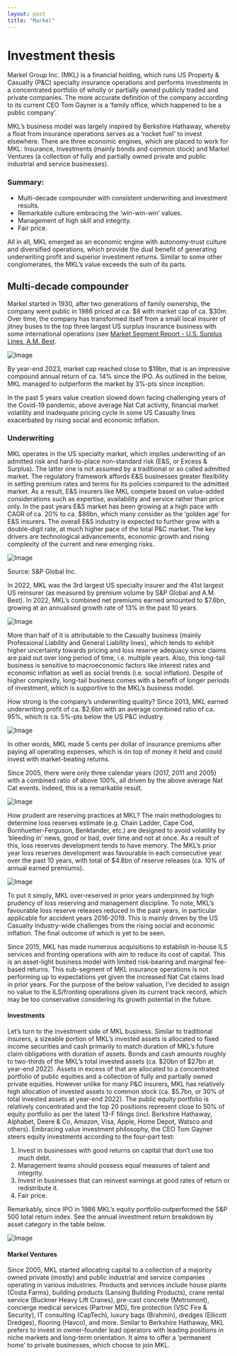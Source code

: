 ```yaml
---
layout: post
title: "Markel"
---
```


# Investment thesis
Markel Group Inc. (MKL) is a financial holding, which runs US Property & Casualty (P&C) specialty insurance operations and performs investments in a concentrated portfolio of wholly or partially owned publicly traded and private companies. The more accurate definition of the company according to its current CEO Tom Gayner is a ‘family office, which happened to be a public company’.

MKL’s business model was largely inspired by Berkshire Hathaway, whereby a float from insurance operations serves as a ‘rocket fuel’ to invest elsewhere. There are three economic engines, which are placed to work for MKL: Insurance, Investments (mainly bonds and common stock) and Markel Ventures (a collection of fully and partially owned private and public industrial and service businesses). 

### Summary:
  - Multi-decade compounder with consistent underwriting and investment results.
  - Remarkable culture embracing the ‘win-win-win’ values.
  - Management of high skill and integrity.
  - Fair price.

All in all, MKL emerged as an economic engine with autonomy-trust culture and diversified operations, which provide the dual benefit of generating underwriting profit and superior investment returns. Similar to some other conglomerates, the MKL’s value exceeds the sum of its parts.

## Multi-decade compounder
Markel started in 1930, after two generations of family ownership, the company went public in 1986 priced at ca. $8 with market cap of ca. $30m. Over time, the company has transformed itself from a small local insurer of jitney buses to the top three largest US surplus insurance business with some international operations (see [Market Segment Report - U.S. Surplus Lines, A.M. Best](https://www3.ambest.com/ambv/sales/bwpurchase.aspx?record_code=330137&AltSrc=22).

![Image](/assets/img/941237cc-7319-413d-aa14-c7e5a29f36bf_977x638.png)

By year-end 2023, market cap reached close to $19bn, that is an impressive compound annual return of ca. 14% since the IPO. As outlined in the below, MKL managed to outperform the market by 3%-pts since inception.

In the past 5 years value creation slowed down facing challenging years of the Covid-19 pandemic, above average Nat Cat activity, financial market volatility and inadequate pricing cycle in some US Casualty lines exacerbated by rising social and economic inflation.

### Underwriting

MKL operates in the US specialty market, which implies underwriting of an admitted risk and hard-to-place non-standard risk (E&S, or Excess & Surplus). The latter one is not assumed by a traditional or so called admitted market. The regulatory framework affords E&S businesses greater flexibility in setting premium rates and terms for its policies compared to the admitted market. As a result, E&S insurers like MKL compete based on value-added considerations such as expertise, availability and service rather than price only. In the past years E&S market has been growing at a high pace with CAGR of ca. 20% to ca. $86bn, which many consider as the ‘golden age’ for E&S insurers. The overall E&S industry is expected to further grow with a double-digit rate, at much higher pace of the total P&C market. The key drivers are technological advancements, economic growth and rising complexity of the current and new emerging risks.

![Image](/assets/img/0b5d7ed6-da16-4bf9-baea-b49fc896157e_976x638.png)

Source: S&P Global Inc.

In 2022, MKL was the 3rd largest US specialty insurer and the 41st largest US reinsurer (as measured by premium volume by S&P Global and A.M. Best). In 2022, MKL’s combined net premiums earned amounted to $7.6bn, growing at an annualised growth rate of 13% in the past 10 years. 

![Image](/assets/img/c2315d0b-8a69-462a-97f8-f0ce33cf64b2_977x638.png)

More than half of it is attributable to the Casualty business (mainly Professional Liability and General Liability lines), which tends to exhibit higher uncertainty towards pricing and loss reserve adequacy since claims are paid out over long period of time, i.e. multiple years. Also, this long-tail business is sensitive to macroeconomic factors like interest rates and economic inflation as well as social trends (i.e. social inflation). Despite of higher complexity, long-tail business comes with a benefit of longer periods of investment, which is supportive to the MKL’s business model.

How strong is the company’s underwriting quality? Since 2013, MKL earned underwriting profit of ca. $2.6bn with an average combined ratio of ca. 95%, which is ca. 5%-pts below the US P&C industry. 

![Image](/assets/img/f9bbbe65-a289-4176-90ca-ed1c7d44499b_976x638.png)

In other words, MKL made 5 cents per dollar of insurance premiums after paying all operating expenses, which is on top of money it held and could invest with market-beating returns.

Since 2005, there were only three calendar years (2017, 2011 and 2005) with a combined ratio of above 100%, all driven by the above average Nat Cat events. Indeed, this is a remarkable result.

![Image](/assets/img/06966fc7-e7d0-4619-a860-dc5ad4d947be_977x638.png)

How prudent are reserving practices at MKL? The main methodologies to determine loss reserves estimate (e.g. Chain Ladder, Cape Cod, Bornhuetter-Ferguson, Benktander, etc.) are designed to avoid volatility by ‘bleeding in’ news, good or bad, over time and not at once. As a result of this, loss reserves development tends to have memory. The MKL’s prior year loss reserves development was favourable in each consecutive year over the past 10 years, with total of $4.8bn of reserve releases (ca. 10% of annual earned premiums).

![Image](/assets/img/cafe7588-89c8-41c9-a090-8d12c8c508b9_977x639.png)

To put it simply, MKL over-reserved in prior years underpinned by high prudency of loss reserving and management discipline. To note, MKL’s favourable loss reserve releases reduced in the past years, in particular applicable for accident years 2016-2019. This is mainly driven by the US Casualty industry-wide challenges from the rising social and economic inflation. The final outcome of which is yet to be seen.

Since 2015, MKL has made numerous acquisitions to establish in-house ILS services and fronting operations with aim to reduce its cost of capital. This is an asset-light business model with limited risk-bearing and marginal fee-based returns. This sub-segment of MKL insurance operations is not performing up to expectations yet given the increased Nat Cat claims load in prior years. For the purpose of the below valuation, I’ve decided to assign no value to the ILS/fronting operations given its current track record, which may be too conservative considering its growth potential in the future.


#### Investments

Let’s turn to the investment side of MKL business. Similar to traditional insurers, a sizeable portion of MKL’s invested assets is allocated to fixed income securities and cash primarily to match duration of MKL’s future claim obligations with duration of assets. Bonds and cash amounts roughly to two-thirds of the MKL’s total invested assets (ca. $20bn of $27bn at year-end 2022). Assets in excess of that are allocated to a concentrated portfolio of public equities and a collection of fully and partially owned private equities. However unlike for many P&C insurers, MKL has relatively high allocation of invested assets to common stock (ca. $5.7bn, or 30% of total invested assets at year-end 2022). The public equity portfolio is relatively concentrated and the top 20 positions represent close to 50% of equity portfolio as per the latest 13-F filings (incl. Berkshire Hathaway, Alphabet, Deere & Co, Amazon, Visa, Apple, Home Depot, Watsco and others). Embracing value investment philosophy, the CEO Tom Gayner steers equity investments according to the four-part test:

1. Invest in businesses with good returns on capital that don’t use too much debt.
2. Management teams should possess equal measures of talent and integrity.
3. Invest in businesses that can reinvest earnings at good rates of return or redistribute it.
4. Fair price.

Remarkably, since IPO in 1986 MKL’s equity portfolio outperformed the S&P 500 total return index. See the annual investment return breakdown by asset category in the table below.

![Image](/assets/img/db5b4b45-4ec5-49d0-b8a0-69ed9e261429_601x165.jpg)

#### Markel Ventures
Since 2005, MKL started allocating capital to a collection of a majority owned private (mostly) and public industrial and service companies operating in various industries. Products and services include house plants (Costa Farms), building products (Lansing Building Products), crane rental service (Buckner Heavy Lift Cranes), pre-cast concrete (Metromont), concierge medical services (Partner MD), fire protection (VSC Fire & Security), IT consulting (CapTech), luxury bags (Brahmin), dredges (Ellicott Dredges), flooring (Havco), and more. Similar to Berkshire Hathaway, MKL prefers to invest in owner-founder lead operators with leading positions in niche markets and long-term orientation. It aims to offer a ‘permanent home’ to private businesses, which choose to join MKL. 
